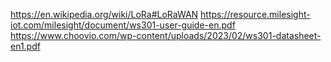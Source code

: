 https://en.wikipedia.org/wiki/LoRa#LoRaWAN
https://resource.milesight-iot.com/milesight/document/ws301-user-guide-en.pdf
https://www.choovio.com/wp-content/uploads/2023/02/ws301-datasheet-en1.pdf
